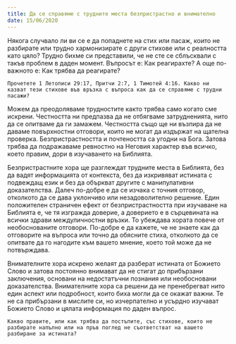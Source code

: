```yaml
---
title: Да се справяме с трудните места безпристрастно и внимателно
date: 15/06/2020
---
```


Някога случвало ли ви се е да попаднете на стих или пасаж, които не разбирате или трудно хармонизирате с други стихове или с реалността като цяло? Трудно бихме си представили, че не сте се сблъсквали с такъв проблем в даден момент. Въпросът е: Как реагирахте? А още по-важното е: Как трябва да реагирате?

`Прочетете 1 Летописи 29:17, Притчи 2:7, 1 Тимотей 4:16. Какво ни казват тези стихове във връзка с въпроса как да се справяме с трудни пасажи?`

Можем да преодоляваме трудностите както трябва само когато сме искрени. Честността ни предпазва да не отбягваме затрудненията, нито да се опитваме да ги замажем. Честността също ще ни възпира да не даваме повърхностни отговори, които не могат да издържат на щателна проверка. Безпристрастността и почтеността са угодни на Бога. Затова трябва да подражаваме ревностно на Неговия характер във всичко, което правим, дори в изучаването на Библията.

Безпристрастните хора ще разглеждат трудните места в Библията, без да вадят информацията от контекста, без да изкривяват истината с подвеждащ език и без да объркват другите с манипулативни доказателства. Далеч по-добре е да се изчака с точния отговор, отколкото да се дава уклончиво или незадоволително решение. Един положителен страничен ефект от безпристрастността при изучаване на Библията е, че тя изгражда доверие, а доверието е в сърцевината на всички здрави междуличностни връзки. То убеждава хората повече от необоснованите отговори. По-добре е да кажете, че не знаете как да отговорите на въпроса или точно да обясните стиха, отколкото да се опитвате да го нагодите към вашето мнение, което той може да не потвърждава.

Внимателните хора искрено желаят да разберат истината от Божието Слово и затова постоянно внимават да не стигат до прибързани заключения, основани на недостатъчни познания или необосновани доказателства. Внимателните хора са решени да не пренебрегват нито един аспект или подробност, които биха могли да се окажат важни. Те не са прибързани в мислите си, но изчерпателно и усърдно изучават Божието Слово и цялата информация по даден въпрос.

`Какво правите, или как трябва да постъпите, със стихове, които не разбирате напълно или на пръв поглед не съответстват на вашето разбиране за истината?`